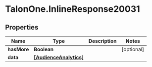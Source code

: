 # TalonOne.InlineResponse20031

## Properties

Name | Type | Description | Notes
------------ | ------------- | ------------- | -------------
**hasMore** | **Boolean** |  | [optional] 
**data** | [**[AudienceAnalytics]**](AudienceAnalytics.md) |  | 


